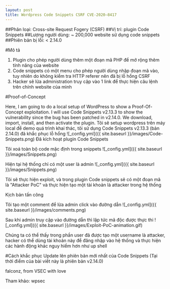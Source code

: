 ```yaml
---
layout: post
title: Wordpress Code Snippets CSRF CVE-2020–8417
---
```


##Phân loại: Cross-site Request Fogery (CSRF)
##Vị trí: plugin Code Snippets
##Lượng người dùng: ~ 200,000 website sử dụng code snippets
##Phiên bản bị lỗi: < 2.14.0

#Mô tả
1. Plugin cho phép người dùng thêm một đoạn mã PHP để mở rộng thêm tính năng của website
2. Code snippets có một menu cho phép người dùng nhập đoạn mã vào, tuy nhiên do không kiểm tra HTTP referer nên đã bị lỗ hổng CSRF
3. Hacker sẽ lừa administration truy cập vào 1 link để thực hiện câu lệnh trên chính website của mình

#Proof-of-Concept

Here, I am going to do a local setup of WordPress to show a Proof-Of-Concept exploitation. I will use Code Snippets v2.13.3 to show the vulnerability since the bug has been patched in v2.14.0.
We download, import, install, and then activate the plugin.
Tôi sẽ setup wordpress trên máy local để demo quá trình khai thác, tôi sử dụng Code Snippets v2.13.3 (bản 2.14.0) đã khắc phục lỗ hổng
![_config.yml]({{ site.baseurl }}/images/Code-Snippets.png)
Đã kích hoạt plugin Code Snippets

Tôi xoá toàn bộ code mặc định trong snippets
![_config.yml]({{ site.baseurl }}/images/Snippets.png)

Hiện tại hệ thống chỉ có một user là admin
![_config.yml]({{ site.baseurl }}/images/Snippets.png)

Tôi sẽ thực hiện exploit, và trong plugin Code snippets sẽ có một đoạn mã là "Attacker PoC" và thực hiện tạo một tài khoản là attacker trong hệ thống

Kịch bản tấn công

Tôi tạo một comment để lừa admin click vào đường dẫn
![_config.yml]({{ site.baseurl }}/images/comments.png)

Sau khi admin truy cập vào đường dẫn thì lập tức mã độc được thực thi
![_config.yml]({{ site.baseurl }}/images/Exploit-PoC-animation.gif)

Chúng ta có thể thấy trong phần user đã được tạo một username là attacker, hacker có thể dùng tài khoản này để đăng nhập vào hệ thống và thực hiện các hành động khác nguy hiểm hơn như up shell

#Cách khắc phục
Update lên phiên bản mới nhất của Code Snippets (Tại thời điểm của bài viết này là phiên bản v2.14.0)


falconz, from VSEC with love

Tham khảo: wpsec